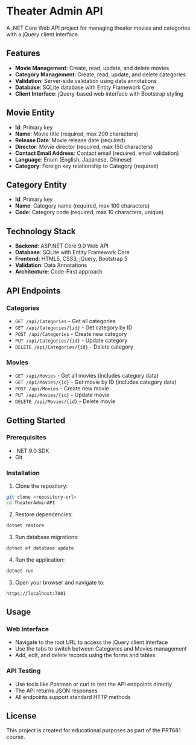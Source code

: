 # Theater Admin API

A .NET Core Web API project for managing theater movies and categories with a jQuery client interface.

## Features

- **Movie Management**: Create, read, update, and delete movies
- **Category Management**: Create, read, update, and delete categories
- **Validation**: Server-side validation using data annotations
- **Database**: SQLite database with Entity Framework Core
- **Client Interface**: jQuery-based web interface with Bootstrap styling

## Movie Entity

- **Id**: Primary key
- **Name**: Movie title (required, max 200 characters)
- **Release Date**: Movie release date (required)
- **Director**: Movie director (required, max 150 characters)
- **Contact Email Address**: Contact email (required, email validation)
- **Language**: Enum (English, Japanese, Chinese)
- **Category**: Foreign key relationship to Category (required)

## Category Entity

- **Id**: Primary key
- **Name**: Category name (required, max 100 characters)
- **Code**: Category code (required, max 10 characters, unique)

## Technology Stack

- **Backend**: ASP.NET Core 9.0 Web API
- **Database**: SQLite with Entity Framework Core
- **Frontend**: HTML5, CSS3, jQuery, Bootstrap 5
- **Validation**: Data Annotations
- **Architecture**: Code-First approach

## API Endpoints

### Categories
- `GET /api/Categories` - Get all categories
- `GET /api/Categories/{id}` - Get category by ID
- `POST /api/Categories` - Create new category
- `PUT /api/Categories/{id}` - Update category
- `DELETE /api/Categories/{id}` - Delete category

### Movies
- `GET /api/Movies` - Get all movies (includes category data)
- `GET /api/Movies/{id}` - Get movie by ID (includes category data)
- `POST /api/Movies` - Create new movie
- `PUT /api/Movies/{id}` - Update movie
- `DELETE /api/Movies/{id}` - Delete movie

## Getting Started

### Prerequisites
- .NET 9.0 SDK
- Git

### Installation

1. Clone the repository:
```bash
git clone <repository-url>
cd TheaterAdminAPI
```

2. Restore dependencies:
```bash
dotnet restore
```

3. Run database migrations:
```bash
dotnet ef database update
```

4. Run the application:
```bash
dotnet run
```

5. Open your browser and navigate to:
```
https://localhost:7001
```

## Usage

### Web Interface
- Navigate to the root URL to access the jQuery client interface
- Use the tabs to switch between Categories and Movies management
- Add, edit, and delete records using the forms and tables

### API Testing
- Use tools like Postman or curl to test the API endpoints directly
- The API returns JSON responses
- All endpoints support standard HTTP methods


## License

This project is created for educational purposes as part of the PRT681 course.
